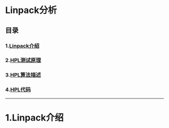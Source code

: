 # **Linpack分析**

## 目录

### **1.[Linpack介绍](#Linpack介绍)**

### **2.[HPL测试原理](#)**

### **3.[HPL算法描述](#)**

### **4.[HPL代码](#)**



---

# **1.Linpack介绍**

